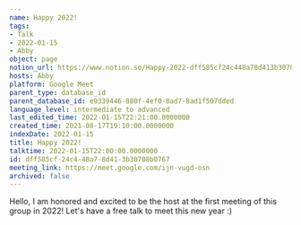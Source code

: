 ```yaml
---
name: Happy 2022!
tags:
- Talk
- 2022-01-15
- Abby
object: page
notion_url: https://www.notion.so/Happy-2022-dff585cf24c448a78d413b30708b0767
hosts: Abby
platform: Google Meet
parent_type: database_id
parent_database_id: e9339446-880f-4ef0-8ad7-8ad1f507dded
language_level: intermediate to advanced
last_edited_time: 2022-01-15T22:21:00.0000000
created_time: 2021-08-17T19:10:00.0000000
indexDate: 2022-01-15
title: Happy 2022!
talktime: 2022-01-15T22:00:00.0000000
id: dff585cf-24c4-48a7-8d41-3b30708b0767
meeting_link: https://meet.google.com/ijn-vugd-osn
archived: false
---
```


Hello, I am honored and excited to be the host at the first meeting of this group in 2022! Let's have a free talk to meet this new year :)





